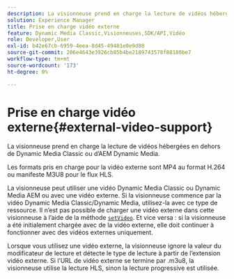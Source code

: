 ```yaml
---
description: La visionneuse prend en charge la lecture de vidéos hébergées en dehors de Dynamic Media Classic ou d’AEM Dynamic Media.
solution: Experience Manager
title: Prise en charge vidéo externe
feature: Dynamic Media Classic,Visionneuses,SDK/API,Vidéo
role: Developer,User
exl-id: b42e67cb-6959-4eea-8d45-49481e0e9d80
source-git-commit: 206e4643e3926cb85b4be2189743578f88180be7
workflow-type: tm+mt
source-wordcount: '173'
ht-degree: 0%

---
```


# Prise en charge vidéo externe{#external-video-support}

La visionneuse prend en charge la lecture de vidéos hébergées en dehors de Dynamic Media Classic ou d’AEM Dynamic Media.

Les formats pris en charge pour la vidéo externe sont MP4 au format H.264 ou manifeste M3U8 pour le flux HLS.

La visionneuse peut utiliser une vidéo Dynamic Media Classic ou Dynamic Media AEM ou avec une vidéo externe. Si la visionneuse commence par la vidéo Dynamic Media Classic/Dynamic Media, utilisez-la avec ce type de ressource. Il n’est pas possible de charger une vidéo externe dans cette visionneuse à l’aide de la méthode [ `setVideo`](../../c-html5-s7-aem-asset-viewers/c-html5-video-reference/c-html5-video-viewer-20-javascriptapiref/r-html5-video-viewer-20-javascriptapiref-setvideo.md#reference-85d3422d6ce64a36ac74827120b5a17c). Et vice versa : si la visionneuse a été initialement chargée avec de la vidéo externe, elle doit continuer à fonctionner avec des vidéos externes uniquement.

Lorsque vous utilisez une vidéo externe, la visionneuse ignore la valeur du modificateur de lecture et détecte le type de lecture à partir de l’extension vidéo externe. Si l’URL de vidéo externe se termine par .m3u8, la visionneuse utilise la lecture HLS, sinon la lecture progressive est utilisée.
